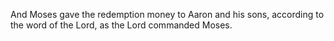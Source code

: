 And Moses gave the redemption money to Aaron and his sons, according to the word of the Lord, as the Lord commanded Moses.
